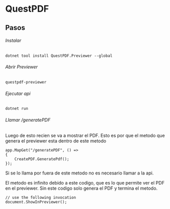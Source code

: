 # QuestPDF


## Pasos


###### Instalar

```
dotnet tool install QuestPDF.Previewer --global
```

###### Abrir Previewer


```
questpdf-previewer
```

###### Ejecutar api


```
dotnet run
```

###### Llamar /generatePDF

Luego de esto recien se va a mostrar el PDF. Esto es por que el metodo que genera el previewer esta dentro de este metodo

```
app.MapGet("/generatePDF", () =>
{
    CreatePDF.GeneratePdf();
});
```

Si se lo llama por fuera de este metodo no es necesario llamar a la api.

El metodo es infinito debido a este codigo, que es lo que permite ver el PDF en el previewer. Sin este codigo solo genera el PDF y termina el metodo.

```
// use the following invocation
document.ShowInPreviewer();
```



